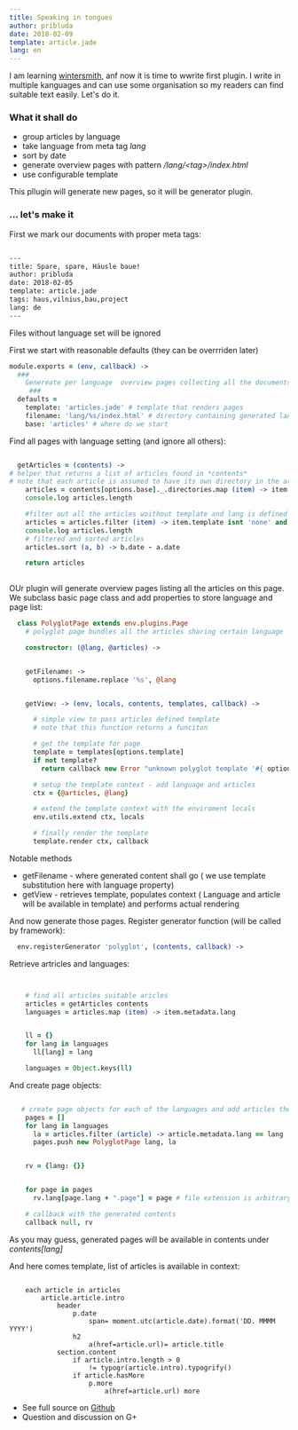 ```yaml
---
title: Speaking in tongues
author: pribluda
date: 2018-02-09
template: article.jade
lang: en
---
```


I am learning  [wintersmith](https://github.com/jnordberg/wintersmith), anf now it is time to wwrite first plugin. I write in 
multiple kanguages and can use some organisation so my readers can find suitable text easily. Let's do it.

<span class="more"></span>


### What it shall do

  * group articles by language
  * take language from meta tag *lang*
  * sort by date 
  * generate overview pages with pattern */lang/&lt;tag&gt;/index.html*
  * use configurable template
  
This pllugin will generate new pages, so it will be generator plugin. 

### ... let's make it

First we mark our documents with proper meta tags:
 
```markdown

---
title: Spare, spare, Häusle baue!
author: pribluda
date: 2018-02-05
template: article.jade
tags: haus,vilnius,bau,project
lang: de
---

```

Files without language set will be ignored

First we start with reasonable defaults (they can be overrriden later) 

```coffeescript
module.exports = (env, callback) ->
  ###
    Genereate per language  overview pages collecting all the documents with proper tag
     ###
  defaults =
    template: 'articles.jade' # template that renders pages
    filename: 'lang/%s/index.html' # directory containing generated language pages
    base: 'articles' # where do we start

```

Find all pages with language setting (and ignore all others):

```coffeescript

  getArticles = (contents) ->
# helper that returns a list of articles found in *contents*
# note that each article is assumed to have its own directory in the articles directory
    articles = contents[options.base]._.directories.map (item) -> item.index
    console.log articles.length

    #filter out all the articles woithout template and lang is defined
    articles = articles.filter (item) -> item.template isnt 'none' and item.metadata.lang?
    console.log articles.length
    # filtered and sorted articles
    articles.sort (a, b) -> b.date - a.date

    return articles
    
```
    
OUr plugin will generate  overview pages listing all the articles on this page. We subclass basic page class and add  properties to store 
language and page list:
   
```coffeescript
  class PolyglotPage extends env.plugins.Page
    # polyglot page bundles all the articles sharing certain language

    constructor: (@lang, @articles) ->


    getFilename: ->
      options.filename.replace '%s', @lang


    getView: -> (env, locals, contents, templates, callback) ->

      # simple view to pass articles defined template
      # note that this function returns a funciton

      # get the template for page
      template = templates[options.template]
      if not template?
        return callback new Error "unknown polyglot template '#{ options.template }'"

      # setup the template context - add language and articles
      ctx = {@articles, @lang}

      # extend the template context with the enviroment locals
      env.utils.extend ctx, locals

      # finally render the template
      template.render ctx, callback

```

Notable methods
  * getFilename -   where generated content shall go ( we use template substitution here with language property)
  * getView -  retrieves template, populates context ( Language and article will be available in template) and performs 
  actual rendering  
  
  
And now generate those pages.  Register generator function (will be called by framework):

```coffeescript
  env.registerGenerator 'polyglot', (contents, callback) ->
```
Retrieve artricles and languages:

```coffeescript


    # find all articles suitable aricles
    articles = getArticles contents
    languages = articles.map (item) -> item.metadata.lang


    ll = {}
    for lang in languages
      ll[lang] = lang

    languages = Object.keys(ll)
```

And create page objects:
```coffeescript

   # create page objects for each of the languages and add articles there
    pages = []
    for lang in languages
      la = articles.filter (article) -> article.metadata.lang == lang
      pages.push new PolyglotPage lang, la


    rv = {lang: {}}


    for page in pages
      rv.lang[page.lang + ".page"] = page # file extension is arbitrary

    # callback with the generated contents
    callback null, rv
```

As you may guess,  generated pages will be available in contents under *contents[lang]*

And here comes template,  list of articles is available in context:

```jade

    each article in articles
        article.article.intro
            header
                p.date
                    span= moment.utc(article.date).format('DD. MMMM YYYY')
                h2
                    a(href=article.url)= article.title
            section.content
                if article.intro.length > 0
                    != typogr(article.intro).typogrify()
                if article.hasMore
                    p.more
                        a(href=article.url) more
```


 * See full source on [Github](https://github.com/ko5tik/pribluda.de)
 * Question and discussion on G+